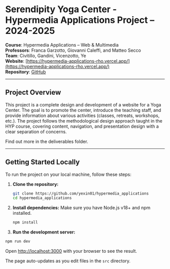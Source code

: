 # Serendipity Yoga Center - Hypermedia Applications Project – 2024-2025

**Course**: Hypermedia Applications – Web & Multimedia <br>
**Professors**: Franca Garzotto, Giovanni Caleffi, and Matteo Secco <br>
**Team**: Civitillo, Gandini, Vicenzotto, Ye <br>
**Website**: [https://hypermedia-applications-rho.vercel.app/](https://hypermedia-applications-rho.vercel.app/) <br>
**Repository**: [GitHub](https://github.com/yexin01/hypermedia_applications) <br>

---

## Project Overview

This project is a complete design and development of a website for a Yoga Center. The goal is to promote the center, introduce the teaching staff, and provide information about various activities (classes, retreats, workshops, etc.). The project follows the methodological design approach taught in the HYP course, covering content, navigation, and presentation design with a clear separation of concerns.

Find out more in the deliverables folder.

---

## Getting Started Locally

To run the project on your local machine, follow these steps:

1.  **Clone the repository:**
    ```bash
    git clone https://github.com/yexin01/hypermedia_applications
    cd hypermedia_applications
    ```

2.  **Install dependencies:**
    Make sure you have Node.js v18+ and npm installed.
    ```bash
    npm install
    ```

3.  **Run the development server:**
```bash
npm run dev
```

Open [http://localhost:3000](http://localhost:3000) with your browser to see the result.

The page auto-updates as you edit files in the `src` directory.